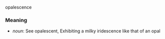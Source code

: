 opalescence
### Meaning
+ _noun_: See opalescent, Exhibiting a milky iridescence like that of an opal
